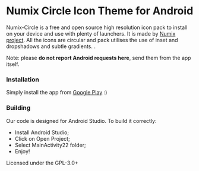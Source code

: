 Numix Circle Icon Theme for Android
==============
Numix-Circle is a free and open source high resolution icon pack to install on your device and use with plenty of launchers. It is made by [Numix project](http://numixproject.org).
All the icons are circular and pack utilises the use of inset and dropshadows and subtle gradients. .

Note: please **do not report Android requests here**, send them from the app itself.

### Installation
Simply install the app from [Google Play](https://play.google.com/store/apps/details?id=com.numix.icons_circle) :)

### Building
Our code is designed for Android Studio. To build it correctly:
- Install Android Studio;
- Click on Open Project;
- Select MainActivity22 folder;
- Enjoy!


Licensed under the GPL-3.0+

